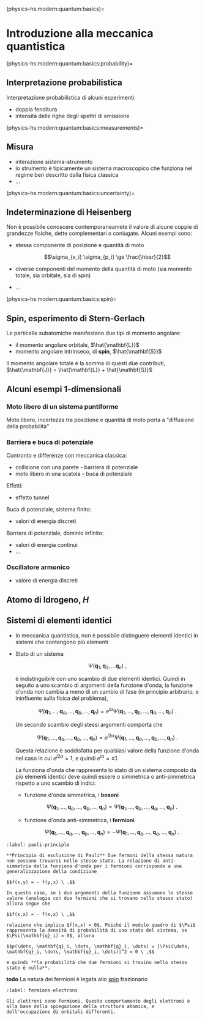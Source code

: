 (physics-hs:modern:quantum:basics)=
# Introduzione alla meccanica quantistica

(physics-hs:modern:quantum:basics:probability)=
## Interpretazione probabilistica

Interpretazione probabilistica di alcuni esperimenti:
- doppia fenditura
- intensità delle righe degli spettri di emissione

(physics-hs:modern:quantum:basics:measurements)=
## Misura
- interazione sistema-strumento
- lo strumento è tipicamente un sistema macroscopico che funziona nel regime ben descritto dalla fisica classica
- ...


(physics-hs:modern:quantum:basics:uncertainty)=
## Indeterminazione di Heisenberg
Non è possibile conoscere contemporaneamete il valore di alcune coppie di grandezze fisiche, dette complementari o coniugate. Alcuni esempi sono:
- stessa componente di posizione e quantità di moto
  
    $$\sigma_{x_i} \sigma_{p_i} \ge \frac{\hbar}{2}$$

- diverse componenti del momento della quantità di moto (sia momento totale, sia orbitale, sia di spin)
- ...

(physics-hs:modern:quantum:basics:spin)=
## Spin, esperimento di Stern-Gerlach
Le particelle subatomiche manifestano due tipi di momento angolare:
- il momento angolare orbitale, $\hat{\mathbf{L}}$
- momento angolare intrinseco, di **spin**, $\hat{\mathbf{S}}$

Il momento angolare totale è la somma di questi due contributi, $\hat{\mathbf{J}} = \hat{\mathbf{L}} + \hat{\mathbf{S}}$


## Alcuni esempi 1-dimensionali
### Moto libero di un sistema puntiforme
Moto libero, incertezza tra posizione e quantità di moto porta a "diffusione della probabilità"

### Barriera e buca di potenziale
Contronto e differenze con meccanica classica:
- collisione con una parete - barriera di potenziale
- moto libero in una scatola - buca di potenziale

Effetti:
- effetto tunnel

Buca di potenziale, sistema finito:
- valori di energia discreti

Barriera di potenziale, dominio infinito:
- valori di energia continui
- ...

### Oscillatore armonico
- valore di energia discreti

## Atomo di Idrogeno, $H$

## Sistemi di elementi identici
- In meccanica quantistica, non è possibile distinguere elementi identici in sistemi che contengono più elementi
- Stato di un sistema

   $$\Psi(\mathbf{q}_1, \mathbf{q}_2, \dots \mathbf{q}_n) \ ,$$

   è indistinguibile con uno scambio di due elementi identici. Quindi in seguito a uno scambio di argomenti della funzione d'onda, la funzione d'onda non cambia a meno di un cambio di fase (in principio arbitrario, e ininfluente sulla fisica del problema),

   $$\Psi(\mathbf{q}_1, \dots, \mathbf{q}_a, \dots, \mathbf{q}_b, \dots, \mathbf{q}_n) = e^{j \alpha} \Psi(\mathbf{q}_1, \dots, \mathbf{q}_b, \dots, \mathbf{q}_a, \dots, \mathbf{q}_n) \ .$$

   Un secondo scambio degli stessi argomenti comporta che 
   
   $$\Psi(\mathbf{q}_1, \dots, \mathbf{q}_a, \dots, \mathbf{q}_b, \dots, \mathbf{q}_n) = e^{j 2 \alpha} \Psi(\mathbf{q}_1, \dots, \mathbf{q}_a, \dots, \mathbf{q}_b, \dots, \mathbf{q}_n) \ .$$

   Questa relazione è soddisfatta per qualsiasi valore della funzione d'onda nel caso in cui $e^{j 2 \alpha} = 1$, e quindi $e^{i \alpha} = \pm 1$.

   La funziona d'onda che rappresenta lo stato di un sistema composto da più elementi identici deve quindi essere o simmetrica o anti-simmetrica rispetto a uno scambio di indici:
   - funzione d'onda simmetrica, i **bosoni**

     $$\Psi(\mathbf{q}_1, \dots, \mathbf{q}_a, \dots, \mathbf{q}_b, \dots, \mathbf{q}_n) = \Psi(\mathbf{q}_1, \dots, \mathbf{q}_b, \dots, \mathbf{q}_a, \dots, \mathbf{q}_n) \ .$$

   - funzione d'onda anti-simmetrica, i **fermioni**

     $$\Psi(\mathbf{q}_1, \dots, \mathbf{q}_a, \dots, \mathbf{q}_b, \dots, \mathbf{q}_n) = - \Psi(\mathbf{q}_1, \dots, \mathbf{q}_b, \dots, \mathbf{q}_a, \dots, \mathbf{q}_n) \ .$$

```{prf:definition} Principio di esclusione di Pauli - per fermioni
:label: pauli-principle

**Principio di esclusione di Pauli** Due fermoni della stessa natura non possono trovarsi nello stesso stato. La relazione di anti-simmetria della funzione d'onda per i fermioni corrisponde a una generalizzazione della condizione 

$$f(x,y) = - f(y,x) \ .$$

In questo caso, se i due argomenti della funzione assumono lo stesso valore (analogia con due fermioni che si trovano nello stesso stato) allora segue che

$$f(x,x) = - f(x,x) \ ,$$

relazione che implica $f(x,x) = 0$. Poiché il modulo quadro di $\Psi$ rappresenta la densità di probabilità di uno stato del sistema, se $\Psi(\mathbf{q}_i) = 0$, allora

$$p(\dots, \mathbf{q}_i, \dots, \mathbf{q}_i, \dots) = |\Psi(\dots, \mathbf{q}_i, \dots, \mathbf{q}_i, \dots)|^2 = 0 \ ,$$

e quindi **la probabilità che due fermioni si trovino nello stesso stato è nulla**.

```

**todo** La natura dei fermioni è legata allo [spin]() frazionario

```{prf:example} Gli elettroni sono fermioni
:label: fermions-electrons

Gli elettroni sono fermioni. Questo comportamento degli elettroni è alla base della spiegazione della struttura atomica, e dell'occupazione di orbitali differenti.

```

```{prf:example} Bosoni in una buca di potenziale
```

```{prf:example} Fermioni in una buca di potenziale
```


